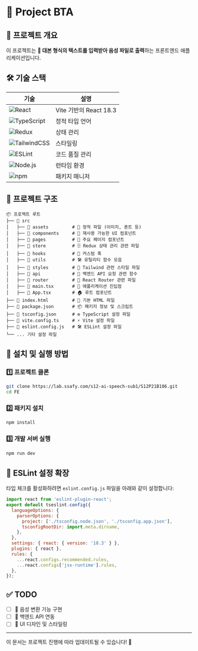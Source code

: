 # 🚀 Project BTA

## 📌 프로젝트 개요

이 프로젝트는 **📜 대본 형식의 텍스트를 입력받아 음성 파일로 출력**하는 프론트엔드 애플리케이션입니다.

## 🛠 기술 스택

| 기술 | 설명 |
|------|------|
| ![React](https://img.shields.io/badge/React-18.3-blue?logo=react) | Vite 기반의 React 18.3 |
| ![TypeScript](https://img.shields.io/badge/TypeScript-✔-blue?logo=typescript) | 정적 타입 언어 |
| ![Redux](https://img.shields.io/badge/Redux-✔-purple?logo=redux) | 상태 관리 |
| ![TailwindCSS](https://img.shields.io/badge/TailwindCSS-✔-teal?logo=tailwindcss) | 스타일링 |
| ![ESLint](https://img.shields.io/badge/ESLint-✔-yellow?logo=eslint) | 코드 품질 관리 |
| ![Node.js](https://img.shields.io/badge/Node.js-22.12.0-green?logo=node.js) | 런타임 환경 |
| ![npm](https://img.shields.io/badge/npm-10.9.0-red?logo=npm) | 패키지 매니저 |

## 📂 프로젝트 구조

```
📦 프로젝트 루트
├── 📂 src
│   ├── 📂 assets         # 🎨 정적 파일 (이미지, 폰트 등)
│   ├── 📂 components     # 🧩 재사용 가능한 UI 컴포넌트
│   ├── 📂 pages          # 📄 주요 페이지 컴포넌트
│   ├── 📂 store          # 🗄 Redux 상태 관리 관련 파일
│   ├── 📂 hooks          # 🔗 커스텀 훅
│   ├── 📂 utils          # 🛠 유틸리티 함수 모음
│   ├── 📂 styles         # 🎨 Tailwind 관련 스타일 파일
│   ├── 📂 api            # 🔗 백엔드 API 요청 관련 함수
│   ├── 📂 router         # 🚦 React Router 관련 파일
│   ├── 📜 main.tsx       # 🚀 애플리케이션 진입점
│   ├── 📜 App.tsx        # 🏠 루트 컴포넌트
├── 📜 index.html         # 📝 기본 HTML 파일
├── 📜 package.json       # 📦 패키지 정보 및 스크립트
├── 📜 tsconfig.json      # ⚙ TypeScript 설정 파일
├── 📜 vite.config.ts     # ⚡ Vite 설정 파일
├── 📜 eslint.config.js   # 🛠 ESLint 설정 파일
└── ... 기타 설정 파일
```

## 🚀 설치 및 실행 방법

### 1️⃣ 프로젝트 클론
```sh
git clone https://lab.ssafy.com/s12-ai-speech-sub1/S12P21B106.git
cd FE
```

### 2️⃣ 패키지 설치
```sh
npm install
```

### 3️⃣ 개발 서버 실행
```sh
npm run dev
```

## 🔧 ESLint 설정 확장

타입 체크를 활성화하려면 `eslint.config.js` 파일을 아래와 같이 설정합니다:

```js
import react from 'eslint-plugin-react';
export default tseslint.config({
  languageOptions: {
    parserOptions: {
      project: ['./tsconfig.node.json', './tsconfig.app.json'],
      tsconfigRootDir: import.meta.dirname,
    },
  },
  settings: { react: { version: '18.3' } },
  plugins: { react },
  rules: {
    ...react.configs.recommended.rules,
    ...react.configs['jsx-runtime'].rules,
  },
});
```

## ✅ TODO
- [ ] 🎤 음성 변환 기능 구현
- [ ] 🔗 백엔드 API 연동
- [ ] 🎨 UI 디자인 및 스타일링

---
이 문서는 프로젝트 진행에 따라 업데이트될 수 있습니다! 🚀
